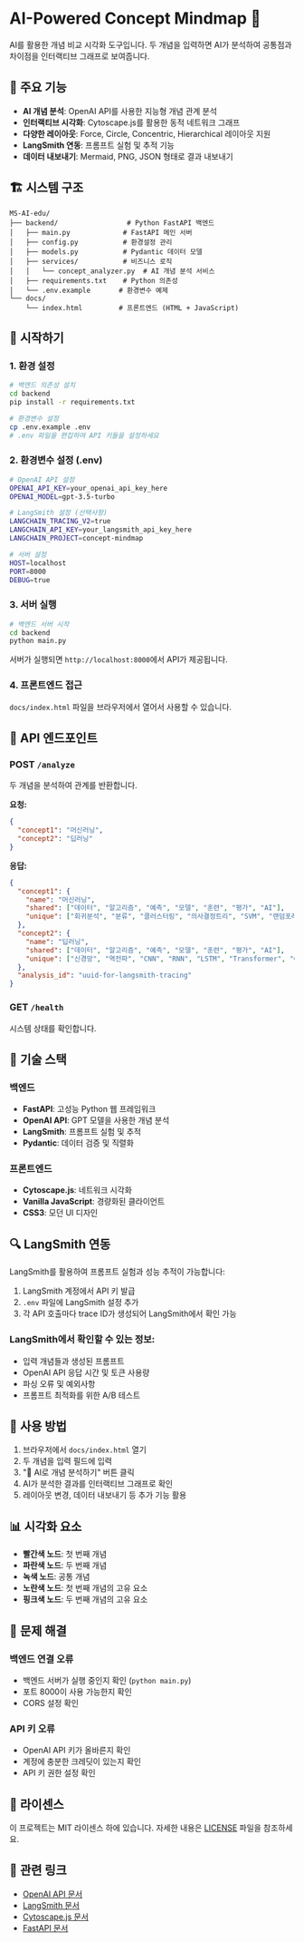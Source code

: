 # AI-Powered Concept Mindmap 🧠

AI를 활용한 개념 비교 시각화 도구입니다. 두 개념을 입력하면 AI가 분석하여 공통점과 차이점을 인터랙티브 그래프로 보여줍니다.

## 🌟 주요 기능

- **AI 개념 분석**: OpenAI API를 사용한 지능형 개념 관계 분석
- **인터랙티브 시각화**: Cytoscape.js를 활용한 동적 네트워크 그래프
- **다양한 레이아웃**: Force, Circle, Concentric, Hierarchical 레이아웃 지원
- **LangSmith 연동**: 프롬프트 실험 및 추적 기능
- **데이터 내보내기**: Mermaid, PNG, JSON 형태로 결과 내보내기

## 🏗️ 시스템 구조

```
MS-AI-edu/
├── backend/                 # Python FastAPI 백엔드
│   ├── main.py             # FastAPI 메인 서버
│   ├── config.py           # 환경설정 관리
│   ├── models.py           # Pydantic 데이터 모델
│   ├── services/           # 비즈니스 로직
│   │   └── concept_analyzer.py  # AI 개념 분석 서비스
│   ├── requirements.txt    # Python 의존성
│   └── .env.example       # 환경변수 예제
└── docs/
    └── index.html         # 프론트엔드 (HTML + JavaScript)
```

## 🚀 시작하기

### 1. 환경 설정

```bash
# 백엔드 의존성 설치
cd backend
pip install -r requirements.txt

# 환경변수 설정
cp .env.example .env
# .env 파일을 편집하여 API 키들을 설정하세요
```

### 2. 환경변수 설정 (.env)

```bash
# OpenAI API 설정
OPENAI_API_KEY=your_openai_api_key_here
OPENAI_MODEL=gpt-3.5-turbo

# LangSmith 설정 (선택사항)
LANGCHAIN_TRACING_V2=true
LANGCHAIN_API_KEY=your_langsmith_api_key_here
LANGCHAIN_PROJECT=concept-mindmap

# 서버 설정
HOST=localhost
PORT=8000
DEBUG=true
```

### 3. 서버 실행

```bash
# 백엔드 서버 시작
cd backend
python main.py
```

서버가 실행되면 `http://localhost:8000`에서 API가 제공됩니다.

### 4. 프론트엔드 접근

`docs/index.html` 파일을 브라우저에서 열어서 사용할 수 있습니다.

## 📡 API 엔드포인트

### POST `/analyze`

두 개념을 분석하여 관계를 반환합니다.

**요청:**
```json
{
  "concept1": "머신러닝",
  "concept2": "딥러닝"
}
```

**응답:**
```json
{
  "concept1": {
    "name": "머신러닝",
    "shared": ["데이터", "알고리즘", "예측", "모델", "훈련", "평가", "AI"],
    "unique": ["회귀분석", "분류", "클러스터링", "의사결정트리", "SVM", "랜덤포레스트", "앙상블", "피처엔지니어링"]
  },
  "concept2": {
    "name": "딥러닝",
    "shared": ["데이터", "알고리즘", "예측", "모델", "훈련", "평가", "AI"],
    "unique": ["신경망", "역전파", "CNN", "RNN", "LSTM", "Transformer", "GPU", "텐서플로우"]
  },
  "analysis_id": "uuid-for-langsmith-tracing"
}
```

### GET `/health`

시스템 상태를 확인합니다.

## 🔧 기술 스택

### 백엔드
- **FastAPI**: 고성능 Python 웹 프레임워크
- **OpenAI API**: GPT 모델을 사용한 개념 분석
- **LangSmith**: 프롬프트 실험 및 추적
- **Pydantic**: 데이터 검증 및 직렬화

### 프론트엔드
- **Cytoscape.js**: 네트워크 시각화
- **Vanilla JavaScript**: 경량화된 클라이언트
- **CSS3**: 모던 UI 디자인

## 🔍 LangSmith 연동

LangSmith를 활용하여 프롬프트 실험과 성능 추적이 가능합니다:

1. LangSmith 계정에서 API 키 발급
2. `.env` 파일에 LangSmith 설정 추가
3. 각 API 호출마다 trace ID가 생성되어 LangSmith에서 확인 가능

### LangSmith에서 확인할 수 있는 정보:
- 입력 개념들과 생성된 프롬프트
- OpenAI API 응답 시간 및 토큰 사용량
- 파싱 오류 및 예외사항
- 프롬프트 최적화를 위한 A/B 테스트

## 🎨 사용 방법

1. 브라우저에서 `docs/index.html` 열기
2. 두 개념을 입력 필드에 입력
3. "🤖 AI로 개념 분석하기" 버튼 클릭
4. AI가 분석한 결과를 인터랙티브 그래프로 확인
5. 레이아웃 변경, 데이터 내보내기 등 추가 기능 활용

## 📊 시각화 요소

- **빨간색 노드**: 첫 번째 개념
- **파란색 노드**: 두 번째 개념
- **녹색 노드**: 공통 개념
- **노란색 노드**: 첫 번째 개념의 고유 요소
- **핑크색 노드**: 두 번째 개념의 고유 요소

## 🚨 문제 해결

### 백엔드 연결 오류
- 백엔드 서버가 실행 중인지 확인 (`python main.py`)
- 포트 8000이 사용 가능한지 확인
- CORS 설정 확인

### API 키 오류
- OpenAI API 키가 올바른지 확인
- 계정에 충분한 크레딧이 있는지 확인
- API 키 권한 설정 확인

## 📝 라이센스

이 프로젝트는 MIT 라이센스 하에 있습니다. 자세한 내용은 [LICENSE](LICENSE) 파일을 참조하세요.

## 🔗 관련 링크

- [OpenAI API 문서](https://platform.openai.com/docs)
- [LangSmith 문서](https://docs.smith.langchain.com)
- [Cytoscape.js 문서](https://js.cytoscape.org)
- [FastAPI 문서](https://fastapi.tiangolo.com)